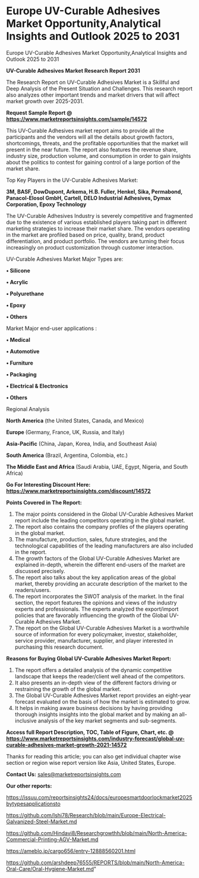 # Europe UV-Curable Adhesives Market Opportunity,Analytical Insights and Outlook 2025 to 2031
Europe UV-Curable Adhesives Market Opportunity,Analytical Insights and Outlook 2025 to 2031

<strong>UV-Curable Adhesives Market Research Report 2031</strong>

The Research Report on UV-Curable Adhesives Market is a Skillful and Deep Analysis of the Present Situation and Challenges. This research report also analyzes other important trends and market drivers that will affect market growth over 2025-2031.

<strong>Request Sample Report @ <a href=https://www.marketreportsinsights.com/sample/14572>https://www.marketreportsinsights.com/sample/14572</a></strong>

This UV-Curable Adhesives market report aims to provide all the participants and the vendors will all the details about growth factors, shortcomings, threats, and the profitable opportunities that the market will present in the near future. The report also features the revenue share, industry size, production volume, and consumption in order to gain insights about the politics to contest for gaining control of a large portion of the market share.

Top Key Players in the UV-Curable Adhesives Market:

<strong>3M, BASF, DowDupont, Arkema, H.B. Fuller, Henkel, Sika, Permabond, Panacol-Elosol GmbH, Cartell, DELO Industrial Adhesives, Dymax Corporation, Epoxy Technology</strong>

The UV-Curable Adhesives Industry is severely competitive and fragmented due to the existence of various established players taking part in different marketing strategies to increase their market share. The vendors operating in the market are profiled based on price, quality, brand, product differentiation, and product portfolio. The vendors are turning their focus increasingly on product customization through customer interaction.

UV-Curable Adhesives Market Major Types are:

<strong>• Silicone

• Acrylic

• Polyurethane

• Epoxy

• Others</strong>

Market Major end-user applications :

<strong>• Medical

• Automotive

• Furniture

• Packaging

• Electrical & Electronics

• Others</strong>

Regional Analysis

</u><strong><b>North America</b></strong> (the United States, Canada, and Mexico)

<strong><b>Europe </b></strong>(Germany, France, UK, Russia, and Italy)

<strong><b>Asia-Pacific</b></strong> (China, Japan, Korea, India, and Southeast Asia)

<strong><b>South America</b></strong> (Brazil, Argentina, Colombia, etc.)

<strong><b>The Middle East and Africa</b></strong> (Saudi Arabia, UAE, Egypt, Nigeria, and South Africa)

<strong>Go For Interesting Discount Here: <a href=https://www.marketreportsinsights.com/discount/14572>https://www.marketreportsinsights.com/discount/14572</a></strong>

<strong>Points Covered in The Report:</strong>
<ol>
  <li>The major points considered in the Global UV-Curable Adhesives Market report include the leading competitors operating in the global market.</li>
  <li>The report also contains the company profiles of the players operating in the global market.</li>
  <li>The manufacture, production, sales, future strategies, and the technological capabilities of the leading manufacturers are also included in the report.</li>
  <li>The growth factors of the Global UV-Curable Adhesives Market are explained in-depth, wherein the different end-users of the market are discussed precisely.</li>
  <li>The report also talks about the key application areas of the global market, thereby providing an accurate description of the market to the readers/users.</li>
  <li>The report incorporates the SWOT analysis of the market. In the final section, the report features the opinions and views of the industry experts and professionals. The experts analyzed the export/import policies that are favorably influencing the growth of the Global UV-Curable Adhesives Market.</li>
  <li>The report on the Global UV-Curable Adhesives Market is a worthwhile source of information for every policymaker, investor, stakeholder, service provider, manufacturer, supplier, and player interested in purchasing this research document.</li>
</ol>
<strong>Reasons for Buying Global UV-Curable Adhesives Market Report:</strong>

<ol>
  <li>The report offers a detailed analysis of the dynamic competitive landscape that keeps the reader/client well ahead of the competitors.</li>
  <li>It also presents an in-depth view of the different factors driving or restraining the growth of the global market.</li>
  <li>The Global UV-Curable Adhesives Market report provides an eight-year forecast evaluated on the basis of how the market is estimated to grow.</li>
  <li>It helps in making aware business decisions by having providing thorough insights insights into the global market and by making an all-inclusive analysis of the key market segments and sub-segments.</li>
</ol>
<strong>Access full Report Description, TOC, Table of Figure, Chart, etc. @ <a href=https://www.marketreportsinsights.com/industry-forecast/global-uv-curable-adhesives-market-growth-2021-14572>https://www.marketreportsinsights.com/industry-forecast/global-uv-curable-adhesives-market-growth-2021-14572</a></strong>


Thanks for reading this article; you can also get individual chapter wise section or region wise report version like Asia, United States, Europe.

<strong>Contact Us:</strong>
sales@marketreportsinsights.com

<strong>Our other reports:</strong>

<a href=https://issuu.com/reportsinsights24/docs/europesmartdoorlockmarket2025bytypesapplicationsto>https://issuu.com/reportsinsights24/docs/europesmartdoorlockmarket2025bytypesapplicationsto</a>

<a href=https://github.com/Ishi78/Research/blob/main/Europe-Electrical-Galvanized-Steel-Market.md>https://github.com/Ishi78/Research/blob/main/Europe-Electrical-Galvanized-Steel-Market.md</a>

<a href=https://github.com/Hindavi8/Researchgrowthh/blob/main/North-America-Commercial-Printing-AGV-Market.md>https://github.com/Hindavi8/Researchgrowthh/blob/main/North-America-Commercial-Printing-AGV-Market.md</a>

<a href=https://ameblo.jp/cargo656/entry-12888560201.html>https://ameblo.jp/cargo656/entry-12888560201.html</a>

<a href=https://github.com/arshdeep76555/REPORTS/blob/main/North-America-Oral-Care/Oral-Hygiene-Market.md>https://github.com/arshdeep76555/REPORTS/blob/main/North-America-Oral-Care/Oral-Hygiene-Market.md</a>"
